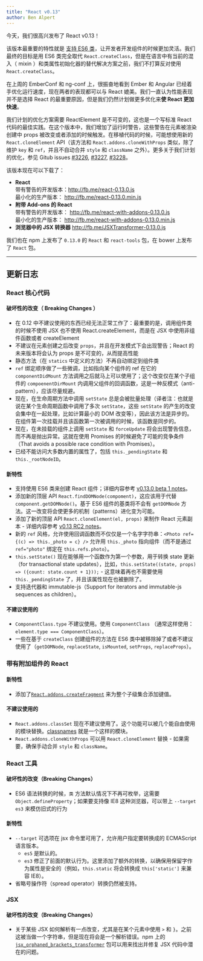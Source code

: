 ```yaml
---
title: "React v0.13"
author: Ben Alpert
---
```


今天，我们很高兴发布了 React v0.13！

该版本最重要的特性就是 [支持 ES6 类](http://facebook.github.io/react/blog/2015/01/27/react-v0.13.0-beta-1.html)，让开发者开发组件的时候更加灵活。我们最终的目标是用 ES6 类完全取代 `React.createClass`，但是在语言中有当前的混入（ mixin ）和类属性初始化器的替代解决方案之前，我们不打算反对使用 `React.createClass`。

在上周的 EmberConf 和 ng-conf 上，很振奋地看到 Ember 和 Angular 已经着手优化运行速度，现在两者的表现都可以与 React 媲美。我们一直认为性能表现并不是选择 React 的最重要原因，但是我们仍然计划做更多优化来**使 React 更加快速**。

我们计划的优化方案需要 ReactElement 是不可变的，这也是一个写标准 React 代码的最佳实践。在这个版本中，我们增加了运行时警告，这些警告在元素被渲染创建中 props 被改变或者添加的时候触发。在移植代码的时候，可能想使用新的 `React.cloneElement` API（该方法和 `React.addons.cloneWithProps` 类似，除了维护 `key` 和 `ref`，并且不自动合并 `style` 和 `className` 之外）。更多关于我们计划的优化，参见 Gitub issues
[#3226](https://github.com/facebook/react/issues/3226),
[#3227](https://github.com/facebook/react/issues/3227),
[#3228](https://github.com/facebook/react/issues/3228)。

该版本现在可以下载了：

* **React**<br>
  带有警告的开发版本：<http://fb.me/react-0.13.0.js><br>
  最小化的生产版本： <http://fb.me/react-0.13.0.min.js>
* **附带 Add-ons 的 React**<br>
  带有警告的开发版本： <http://fb.me/react-with-addons-0.13.0.js><br>
  最小化的生产版本： <http://fb.me/react-with-addons-0.13.0.min.js>
* **浏览器中的 JSX 转换器**
  <http://fb.me/JSXTransformer-0.13.0.js>

我们也在 npm 上发布了 `0.13.0` 的 `React` 和 `react-tools` 包，在 bower 上发布了 `React` 包。

- - -

## 更新日志

### React 核心代码

#### 破坏性的改变（ Breaking Changes ）

* 在 0.12 中不建议使用的东西已经无法正常工作了：最重要的是，调用组件类的时候不使用 JSX 也不使用 React.createElement，而是在 JSX 中使用非组件函数或者 createElement
* 不建议在元素创建之后改变 `props`，并且在开发模式下会出现警告；React 的未来版本将会认为 props 是不可变的，从而提高性能
* 静态方法（在 `statics` 中定义的方法）不再自动绑定到组件类
* `ref` 绑定顺序做了一些微调，比如指向某个组件的 ref 在它的 `componentDidMount` 方法调用之后就马上可以使用了；这个改变仅在某个子组件的 `compoenentDirMount` 内调用父组件的回调函数，这是一种反模式（anti-pattern），应该尽量规避。
* 现在，在生命周期方法中调用 `setState` 总是会被批量处理（译者注：也就是说在某个生命周期函数中调用了多次 `setState`，这些 `setState` 的产生的改变会集中在一起处理，比如计算最小的 DOM 改变等），因此该方法是异步的。在组件第一次挂载并且该函数第一次被调用的时候，该函数是同步的。
* 现在，在未挂载的组件上调用 `setState` 和 `forceUpdate` 将会出现警告信息，而不再是抛出异常。这就在使用 Promises 的时候避免了可能的竞争条件（That avoids a possible race condition with Promises）。
* 已经不能访问大多数内置的属性了，包括 `this._pendingState` 和 `this._rootNodeID`。

#### 新特性

* 支持使用 ES6 类来创建 React 组件；详细内容参考 [v0.13.0 beta 1 notes](http://facebook.github.io/react/blog/2015/01/27/react-v0.13.0-beta-1.html)。
* 添加新的顶层 API `React.findDOMNode(compoment)`，这应该用于代替 `component.getDOMNode()`。基于 ES6 组件的基类将不会有 `getDOMNode` 方法。这一改变将会使更多的机制（patterns）进化变为可能。
* 添加了新的顶层 API `React.cloneElement(el, props)` 来制作 React 元素副本 - 详细内容参考 [v0.13 RC2 notes](http://facebook.github.io/react/blog/2015/03/03/react-v0.13-rc2.html#react.cloneelement)。
* 新的 `ref` 风格，允许使用回调函数而不仅仅是一个名字字符串：`<Photo ref={(c) => this._photo = c} />` 允许用 `this._photo` 指向组件（而不是通过 `ref="photo"` 绑定在 `this.refs.photo`）。
* `this.setState()` 现在能够用一个函数作为第一个参数，用于转换 state 更新（for transactional state updates），比如，`this.setState((state, props) => ({count: state.count + 1}));` - 这意味着再也不需要使用 `this._pendingState` 了，并且该属性现在也被删除了。
* 支持迭代器和 immutable-js（Support for iterators and immutable-js sequences as children）。

#### 不建议使用的

* `ComponentClass.type` 不建议使用。使用 `ComponentClass` （通常这样使用：`element.type === ComponentClass`）。
* 一些在基于 `createClass` 创建组件的方法在 ES6 类中被移除掉了或者不建议使用了（`getDOMNode`, `replaceState`, `isMounted`, `setProps`, `replaceProps`）。


### 带有附加组件的 React

#### 新特性

* 添加了[`React.addons.createFragment`](http://facebook.github.io/react/docs/create-fragment.html) 来为整个子级集合添加键值。

#### 不建议使用的

* `React.addons.classSet` 现在不建议使用了。这个功能可以被几个能自由使用的模块替换。[classnames](https://www.npmjs.com/package/classnames) 就是一个这样的模块。
* `React.addons.cloneWithProps` 可以用 `React.cloneElement` 替换 - 如果需要，确保手动合并 `style` 和 `className`。


### React 工具

#### 破坏性的改变（Breaking Changes）

* ES6 语法转换的时候，`类` 方法默认情况下不再可枚举，这需要 `Object.defineProperty`；如果要支持像 IE8 这种浏览器，可以带上 `--target es3` 来模仿旧式的行为

#### 新特性

* `--target` 可选项在 jsx 命令里可用了，允许用户指定要转换成的 ECMAScript 语言版本。
  * `es5` 是默认的。
  * `es3` 修正了前面的默认行为。这里添加了额外的转换，以确保用保留字作为属性是安全的（例如，`this.static` 将会转换成 `this['static']` 来兼容 IE8）。
* 省略号操作符（spread operator）转换仍然被支持。


### JSX

#### 破坏性的改变（Breaking Changes）
* 关于某些 JSX 如何解析有一点改变，尤其是在某个元素中使用 `>` 和 `}`。之前这被当做一个字符串，但是现在将会是一个解析错误。npm 上的 [`jsx_orphaned_brackets_transformer`](https://www.npmjs.com/package/jsx_orphaned_brackets_transformer) 包可以用来找出并修复 JSX 代码中潜在的问题。
